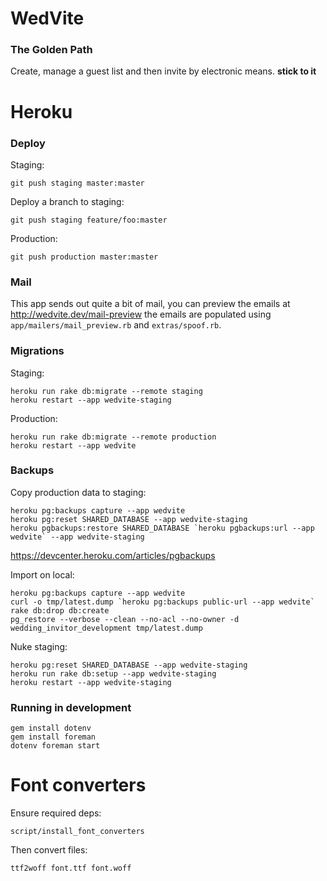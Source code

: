 # WedVite

### The Golden Path

Create, manage a guest list and then invite by electronic means. __stick
to it__

# Heroku

### Deploy

Staging:

    git push staging master:master

Deploy a branch to staging:

    git push staging feature/foo:master

Production:

    git push production master:master

### Mail

This app sends out quite a bit of mail, you can preview the emails at
http://wedvite.dev/mail-preview the emails are populated using
`app/mailers/mail_preview.rb` and `extras/spoof.rb`.

### Migrations

Staging:

    heroku run rake db:migrate --remote staging
    heroku restart --app wedvite-staging

Production:

    heroku run rake db:migrate --remote production
    heroku restart --app wedvite

### Backups

Copy production data to staging:

    heroku pg:backups capture --app wedvite
    heroku pg:reset SHARED_DATABASE --app wedvite-staging
    heroku pgbackups:restore SHARED_DATABASE `heroku pgbackups:url --app wedvite` --app wedvite-staging

https://devcenter.heroku.com/articles/pgbackups

Import on local:

    heroku pg:backups capture --app wedvite
    curl -o tmp/latest.dump `heroku pg:backups public-url --app wedvite`
    rake db:drop db:create
    pg_restore --verbose --clean --no-acl --no-owner -d wedding_invitor_development tmp/latest.dump

Nuke staging:

    heroku pg:reset SHARED_DATABASE --app wedvite-staging
    heroku run rake db:setup --app wedvite-staging
    heroku restart --app wedvite-staging

### Running in development

    gem install dotenv
    gem install foreman
    dotenv foreman start

# Font converters

Ensure required deps:

    script/install_font_converters

Then convert files:

    ttf2woff font.ttf font.woff
